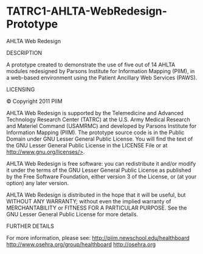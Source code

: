 TATRC1-AHLTA-WebRedesign-Prototype
==================================
AHLTA Web Redesign

DESCRIPTION

A prototype created to demonstrate the use of five out of 14 AHLTA modules redesigned by Parsons Institute for Information Mapping (PIIM), in a web-based environment using the Patient Ancillary Web Services (PAWS).

LICENSING

© Copyright 2011 PIIM

AHLTA Web Redesign is supported by the Telemedicine and Advanced Technology Research Center (TATRC) at the U.S. Army Medical Research and Materiel Command (USAMRMC) and developed by Parsons Institute for Information Mapping (PIIM). The prototype source code is in the Public Domain under GNU Lesser General Public License. You will find the text of the GNU Lesser General Public License in the LICENSE File or at http://www.gnu.org/licenses/>.

AHLTA Web Redesign is free software: you can redistribute it and/or modify it under the terms of the GNU Lesser General Public License as published by the Free Software Foundation, either version 3 of the License, or (at your option) any later version.

AHLTA Web Redesign is distributed in the hope that it will be useful, but WITHOUT ANY WARRANTY; without even the implied warranty of MERCHANTABILITY or FITNESS FOR A PARTICULAR PURPOSE. See the GNU Lesser General Public License for more details.


FURTHER DETAILS

For more information, please see:
http://piim.newschool.edu/healthboard 
http://www.osehra.org/group/healthboard 
http://osehra.org
